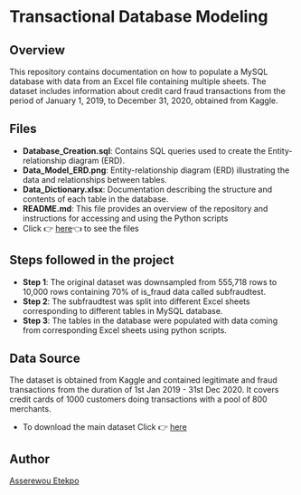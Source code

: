 # Transactional Database Modeling
## Overview
This repository contains documentation on how to populate a MySQL database with data from an Excel file containing multiple sheets. The dataset includes information about credit card fraud transactions from the period of January 1, 2019, to December 31, 2020, obtained from Kaggle.
## Files
-	**Database_Creation.sql**: Contains SQL queries used to create the Entity-relationship diagram (ERD).
-	**Data_Model_ERD.png**: Entity-relationship diagram (ERD) illustrating the data and relationships between tables.
- **Data_Dictionary.xlsx**: Documentation describing the structure and contents of each table in the database.
- **README.md**: This file provides an overview of the repository and instructions for accessing and using the Python scripts
- Click 👉 [here](https://drive.google.com/drive/u/0/folders/1OYTUOxKMUpeaB76EdTwb0U0IuRRBBwn5)👈 to see the files
## Steps followed in the project
- **Step 1**: The original dataset was downsampled from 555,718 rows to 10,000 rows containing 70% of is_fraud data called subfraudtest.
- **Step 2**: The subfraudtest was split into different Excel sheets corresponding to different tables in MySQL database.
- **Step 3**: The tables in the database were populated with data coming from corresponding Excel sheets using python scripts.
## Data Source
The dataset is obtained from Kaggle and contained legitimate and fraud transactions from the duration of 1st Jan 2019 - 31st Dec 2020. It covers credit cards of 1000 customers doing transactions with a pool of 800 merchants.
- To download the main dataset Click 👉 [here](https://www.kaggle.com/datasets/kartik2112/fraud-detection)
## Author
[Asserewou Etekpo](https://www.linkedin.com/in/asserewou-etekpo-1450821a2/)



